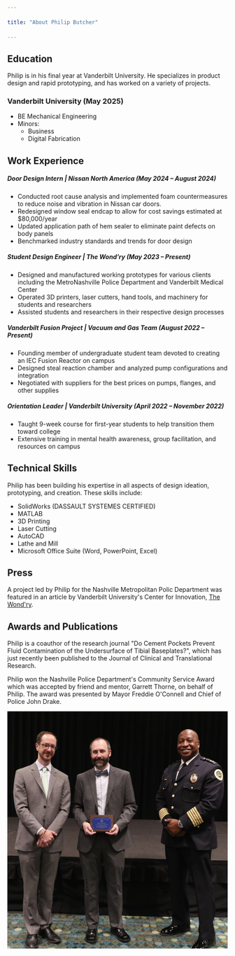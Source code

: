 ```yaml
---

title: "About Philip Butcher"

---
```


## Education

Philip is in his final year at Vanderbilt University. He specializes in product design and rapid prototyping, and has worked on a variety of projects.

### Vanderbilt University (May 2025)
 * BE Mechanical Engineering
 * Minors:
   * Business
   * Digital Fabrication

## Work Experience

##### Door Design Intern | Nissan North America (May 2024 – August 2024)

  * Conducted root cause analysis and implemented foam countermeasures to reduce noise and vibration in Nissan car doors.
  * Redesigned window seal endcap to allow for cost savings estimated at $80,000/year
  * Updated application path of hem sealer to eliminate paint defects on body panels
  * Benchmarked industry standards and trends for door design

##### Student Design Engineer | The Wond’ry (May 2023 – Present)

  * Designed and manufactured working prototypes for various clients including the MetroNashville Police Department and Vanderbilt Medical Center
  * Operated 3D printers, laser cutters, hand tools, and machinery for students and researchers
  * Assisted students and researchers in their respective design processes

##### Vanderbilt Fusion Project | Vacuum and Gas Team (August 2022 – Present)

  * Founding member of undergraduate student team devoted to creating an IEC Fusion Reactor on campus
  *  Designed steal reaction chamber and analyzed pump configurations and integration
  *  Negotiated with suppliers for the best prices on pumps, flanges, and other supplies

##### Orientation Leader | Vanderbilt University (April 2022 – November 2022)

  * Taught 9-week course for first-year students to help transition them toward college
  * Extensive training in mental health awareness, group facilitation, and resources on campus
    



## Technical Skills

Philip has been building his expertise in all aspects of design ideation, prototyping, and creation. These skills include:

* SolidWorks (DASSAULT SYSTEMES CERTIFIED)
* MATLAB
* 3D Printing
* Laser Cutting
* AutoCAD
* Lathe and Mill
* Microsoft Office Suite (Word, PowerPoint, Excel)

## Press 

A project led by Philip for the Nashville Metropolitan Polic Department was featured in an article by Vanderbilt University's Center for Innovation, [The Wond'ry](https://www.vanderbilt.edu/the-wondry/2024/02/06/vanderbilt-student-philip-butchers-groundbreaking-drone-technology-revolutionizes-global-law-enforcement/).

## Awards and Publications

Philip is a coauthor of the research journal "Do Cement Pockets Prevent Fluid Contamination of the Undersurface of Tibial Baseplates?", which has just recently been published to the Journal of Clinical and Translational Research.


Philip won the Nashville Police Department's Community Service Award which was accepted by friend and mentor, Garrett Thorne, on behalf of Philip. The award was presented by Mayor Freddie O'Connell and Chief of Police John Drake.

<img src="/assets/img/Garrett_Accepting_Award.png" alt="Philip Butcher" style="width:800px;"/>
